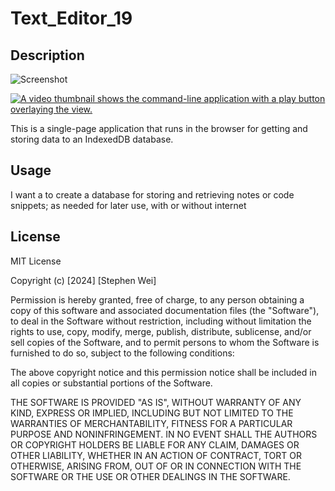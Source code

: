 # Text_Editor_19


## Description
![Screenshot](assets/screenshot.png)

[![A video thumbnail shows the command-line application with a play button overlaying the view.](./Assets/09-thumbnail.png)](https://drive.google.com/file/d/1TyDL1hQ58rLrL_T2EtzGx7Fw472nsMvQ/preview)


This is a single-page application that runs in the browser for getting and storing data to an IndexedDB database. 


## Usage

I want a to create a database for storing and retrieving notes or code snippets; as needed for later use, with or without internet


## License

MIT License

Copyright (c) [2024] [Stephen Wei]

Permission is hereby granted, free of charge, to any person obtaining a copy
of this software and associated documentation files (the "Software"), to deal
in the Software without restriction, including without limitation the rights
to use, copy, modify, merge, publish, distribute, sublicense, and/or sell
copies of the Software, and to permit persons to whom the Software is
furnished to do so, subject to the following conditions:

The above copyright notice and this permission notice shall be included in all
copies or substantial portions of the Software.

THE SOFTWARE IS PROVIDED "AS IS", WITHOUT WARRANTY OF ANY KIND, EXPRESS OR
IMPLIED, INCLUDING BUT NOT LIMITED TO THE WARRANTIES OF MERCHANTABILITY,
FITNESS FOR A PARTICULAR PURPOSE AND NONINFRINGEMENT. IN NO EVENT SHALL THE
AUTHORS OR COPYRIGHT HOLDERS BE LIABLE FOR ANY CLAIM, DAMAGES OR OTHER
LIABILITY, WHETHER IN AN ACTION OF CONTRACT, TORT OR OTHERWISE, ARISING FROM,
OUT OF OR IN CONNECTION WITH THE SOFTWARE OR THE USE OR OTHER DEALINGS IN THE
SOFTWARE.